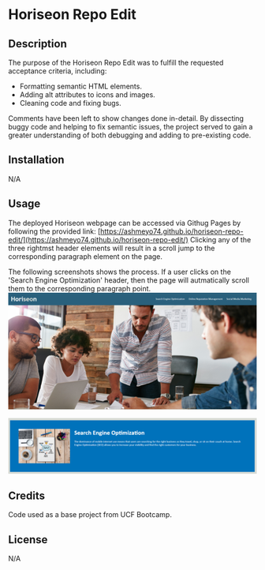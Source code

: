# Horiseon Repo Edit

## Description
The purpose of the Horiseon Repo Edit was to fulfill the requested acceptance criteria, including:
- Formatting semantic HTML elements.
- Adding alt attributes to icons and images.
- Cleaning code and fixing bugs.

Comments have been left to show changes done in-detail. By dissecting buggy code and helping to fix semantic issues, the project served to gain a greater understanding of both debugging and adding to pre-existing code.

## Installation

N/A

## Usage
The deployed Horiseon webpage can be accessed via Githug Pages by following the provided link: [https://ashmeyo74.github.io/horiseon-repo-edit/](https://ashmeyo74.github.io/horiseon-repo-edit/) Clicking any of the three rightmst header elements will result in a scroll jump to the corresponding paragraph element on the page.  

The following screenshots shows the process. If a user clicks on the 'Search Engine Optimization' header, then the page will autmatically scroll them to the corresponding paragraph point. 
![Displaying screenshot of the Horiseon webpage, showing the headers 'Search Engine Optimization,' 'Online Reputation Management' & 'Social Media Marketing.'](assets/images/horiseon%201.png)

![Displaying a jump point to the 'Search Engine Optimization' paragraph section.](assets/images/hriseon%202.png)


## Credits
Code used as a base project from UCF Bootcamp. 

## License

N/A